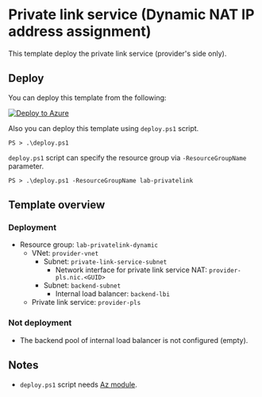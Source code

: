 # Private link service (Dynamic NAT IP address assignment)

This template deploy the private link service (provider's side only).

## Deploy

You can deploy this template from the following:

[![Deploy to Azure](https://aka.ms/deploytoazurebutton)](https://portal.azure.com/#create/Microsoft.Template/uri/https%3A%2F%2Fraw.githubusercontent.com%2Ftksh164%2Fazure-demo-scripts-templates%2Fmaster%2Farm-templates%2Fprivate-link-services%2Fdynamic-nat-ip%2Ftemplate.json)

Also you can deploy this template using `deploy.ps1` script.

```
PS > .\deploy.ps1
```

`deploy.ps1` script can specify the resource group via `-ResourceGroupName` parameter.

```
PS > .\deploy.ps1 -ResourceGroupName lab-privatelink
```

## Template overview

### Deployment

- Resource group: `lab-privatelink-dynamic`
    - VNet: `provider-vnet`
        - Subnet: `private-link-service-subnet`
            - Network interface for private link service NAT: `provider-pls.nic.<GUID>`
        - Subnet: `backend-subnet`
            - Internal load balancer: `backend-lbi`
    - Private link service: `provider-pls`

### Not deployment

- The backend pool of internal load balancer is not configured (empty).

## Notes

- `deploy.ps1` script needs [Az module](https://www.powershellgallery.com/packages/Az/).
